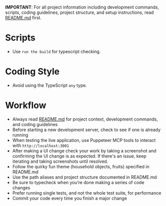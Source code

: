 **IMPORTANT**: For all project information including development commands, scripts, coding guidelines, project structure, and setup instructions, read [README.md](./README.md) first.

# Scripts

- Use `run the build` for typescript checking.

# Coding Style

- Avoid using the TypeScript `any` type.

# Workflow

- Always read [README.md](./README.md) for project context, development commands, and coding guidelines
- Before starting a new development server, check to see if one is already running
- When testing the live application, use Puppeteer MCP tools to interact with `http://localhost:3001`
- After making a UI change check your work by taking a screenshot and confirming the UI change is
  as expected. If there's an issue, keep iterating and taking screenshots until resolved.
- Follow the quirky fun theme (household objects, fruits) specified in README.md
- Use the path aliases and project structure documented in README.md
- Be sure to typecheck when you’re done making a series of code changes
- Prefer running single tests, and not the whole test suite, for performance
- Commit your code every time you finish a major change
